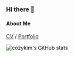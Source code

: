 ### Hi there 👋

<!--
**CozyKim/Cozykim** is a ✨ _special_ ✨ repository because its `README.md` (this file) appears on your GitHub profile.

Here are some ideas to get you started:

- 🔭 I’m currently working on ...
- 🌱 I’m currently learning ...
- 👯 I’m looking to collaborate on ...
- 🤔 I’m looking for help with ...
- 💬 Ask me about ...
- 📫 How to reach me: ...
- 😄 Pronouns: ...
- ⚡ Fun fact: ...
-->

#### About Me

[CV](../About_ME/KJH_CV.pdf) / [Portfolio](KJH_portfolio.pdf)




![cozykim's GitHub stats](https://github-readme-stats.vercel.app/api?username=cozykim&show_icons=true&theme=default)

